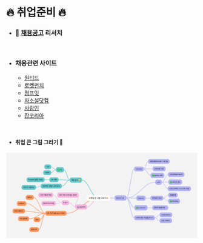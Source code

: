 # 🔥 취업준비 🔥

- ### 💼 [채용공고](./research.md) 리서치

<br />

- ### 채용관련 사이트
  - [원티드](https://www.wanted.co.kr/)
  - [로켓펀치](https://www.rocketpunch.com/jobs)
  - [점프잇](https://www.jumpit.co.kr/)
  - [자소설닷컴](https://jasoseol.com/)
  - [사람인](https://www.saramin.co.kr/zf_user/)
  - [잡코리아](https://www.jobkorea.co.kr/)

<br />

- #### 취업 큰 그림 그리기 🚀

![](./job-mind.png)

